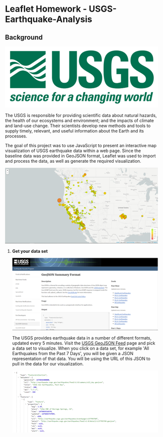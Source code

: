 # Leaflet Homework - USGS-Earthquake-Analysis

## Background

![1-Logo](Images/1-Logo.png)

 The USGS is responsible for providing scientific data about natural hazards, the health of our ecosystems and environment; and the impacts of climate and land-use change. Their scientists develop new methods and tools to supply timely, relevant, and useful information about the Earth and its processes. 

The goal of this project was to use JavaScript to present an interactive map visualization of USGS earthquake data within a web page. Since the baseline data was provided in GeoJSON format, Leaflet was used to import and process the data, as well as generate the required visualization.

















![2-BasicMap](Images/2-BasicMap.png)



1. **Get your data set**

   ![3-Data](Images/3-Data.png)

   The USGS provides earthquake data in a number of different formats, updated every 5 minutes. Visit the [USGS GeoJSON Feed](http://earthquake.usgs.gov/earthquakes/feed/v1.0/geojson.php) page and pick a data set to visualize. When you click on a data set, for example 'All Earthquakes from the Past 7 Days', you will be given a JSON representation of that data. You will be using the URL of this JSON to pull in the data for our visualization.

   ![4-JSON](Images/4-JSON.png)




